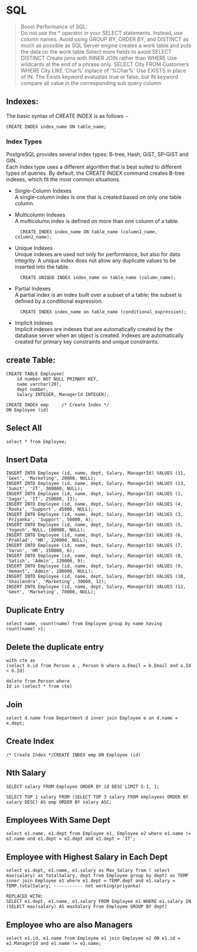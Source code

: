 # SQL

> Boost Performance of SQL:  
	Do not use the *  operator in your SELECT statements. Instead, use column names.
	Avoid using GROUP BY, ORDER BY, and DISTINCT as much as possible as  SQL Server engine creates a work table and puts the data on the work table
	Select more fields to avoid SELECT DISTINCT
	Create joins with INNER JOIN rather than WHERE
	Use wildcards at the end of a phrase only. SELECT City FROM Customers WHERE City LIKE ‘Char%’ inplace of '%Char%'
	Use EXISTS in place of IN. The Exists keyword evaluates true or false, but IN keyword compare all value in the corresponding sub query column


## Indexes:

The basic syntax of CREATE INDEX is as follows −

	CREATE INDEX index_name ON table_name;


  ### Index Types
PostgreSQL provides several index types: B-tree, Hash, GiST, SP-GiST and GIN.   
Each Index type uses a different algorithm that is best suited to different types of queries. By default, the CREATE INDEX command creates B-tree indexes, which fit the most common situations.

- Single-Column Indexes    
A single-column index is one that is created based on only one table column.

- Multicolumn Indexes  
A multicolumn index is defined on more than one column of a table. 
  
		CREATE INDEX index_name ON table_name (column1_name, column2_name);
- Unique Indexes  
Unique indexes are used not only for performance, but also for data integrity. A unique index does not allow any duplicate values to be inserted into the table.

		CREATE UNIQUE INDEX index_name on table_name (column_name);

- Partial Indexes  
A partial index is an index built over a subset of a table; the subset is defined by a conditional expression.

  		CREATE INDEX index_name on table_name (conditional_expression);
- Implicit Indexes  
Implicit indexes are indexes that are automatically created by the database server when an object is created. Indexes are automatically created for primary key constraints and unique constraints.
	

## create Table:

    CREATE TABLE Employee(
        id number NOT NULL PRIMARY KEY,
        name varchar(20),
        dept number,
        Salary INTEGER, ManagerId INTEGER);

    CREATE INDEX emp 	 /* Create Index */
    ON Employee (id)

## Select All

    select * from Employee;

## Insert Data
```
INSERT INTO Employee (id, name, dept, Salary, ManagerId) VALUES (11, 'Geet', 'Marketing', 20000, NULL);
INSERT INTO Employee (id, name, dept, Salary, ManagerId) VALUES (13, 'Sumit', 'IT', 300000, NULL);
INSERT INTO Employee (id, name, dept, Salary, ManagerId) VALUES (1, 'Sagar', 'IT', 250000, 13);
INSERT INTO Employee (id, name, dept, Salary, ManagerId) VALUES (4, 'Roohi', 'Support', 45000, NULL);
INSERT INTO Employee (id, name, dept, Salary, ManagerId) VALUES (3, 'Priyanka', 'Support', 50000, 4);
INSERT INTO Employee (id, name, dept, Salary, ManagerId) VALUES (5, 'Yogesh', NULL, 100000, NULL);
INSERT INTO Employee (id, name, dept, Salary, ManagerId) VALUES (6, 'Prahlad', 'HR', 220000, NULL);
INSERT INTO Employee (id, name, dept, Salary, ManagerId) VALUES (7, 'Varun', 'HR', 150000, 6);
INSERT INTO Employee (id, name, dept, Salary, ManagerId) VALUES (8, 'Satish', 'Admin', 120000, 9);
INSERT INTO Employee (id, name, dept, Salary, ManagerId) VALUES (9, 'Hemant', 'Admin', 100000, NULL);
INSERT INTO Employee (id, name, dept, Salary, ManagerId) VALUES (10, 'Shailendra', 'Marketing', 30000, 12);
INSERT INTO Employee (id, name, dept, Salary, ManagerId) VALUES (12, 'Geet', 'Marketing', 70000, NULL);

```
## Duplicate Entry

    select name, count(name) from Employee group by name having count(name) >1;
    
## Delete the duplicate entry

    with cte as
    (select b.id from Person a , Person b where a.Email = b.Email and a.Id < b.Id)

    delete from Person where
    Id in (select * from cte)

## Join

    select d.name from Department d inner join Employee e on d.name = e.dept; 

## Create Index

    /* Create Index */CREATE INDEX emp ON Employee (id)

## Nth Salary

    SELECT salary FROM Employee ORDER BY id DESC LIMIT 5-1, 1;
    
    SELECT TOP 1 salary FROM (SELECT TOP 3 salary FROM employees ORDER BY salary DESC) AS emp ORDER BY salary ASC;

## Employees With Same Dept

    select e1.name, e1.dept from Employee e1, Employee e2 where e1.name != e2.name and e1.dept = e2.dept and e1.dept = 'IT';

## Employee with Highest Salary in Each Dept

    select e1.dept, e1.name, e1.salary as Max_Salary from ( select max(salary) as totalSalary, dept from Employee group by dept) as TEMP inner join Employee e1 where e1.dept = TEMP.dept and e1.salary = TEMP.totalSalary; ----------- not working(priyanka)
    
    REPLACED WITH:
    SELECT e1.dept, e1.name, e1.salary FROM Employee e1 WHERE e1.salary IN (SELECT max(salary) AS maxSalary From Employee GROUP BY dept)

## Employee who are also Managers

    select e1.id, e1.name from Employee e1 join Employee e2 ON e1.id = e2.ManagerId and e1.name != e2.name;
